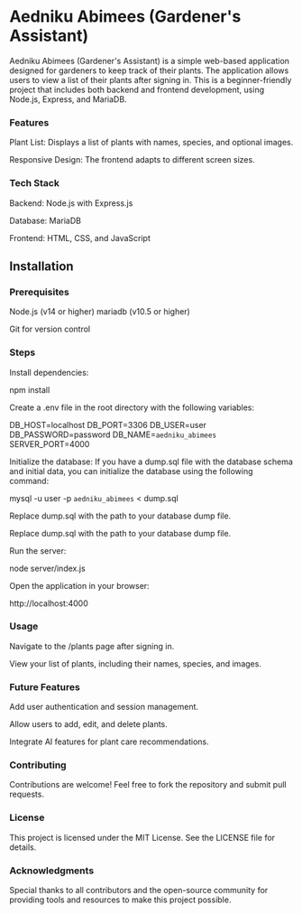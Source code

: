 # Aedniku Abimees (Gardener's Assistant)

Aedniku Abimees (Gardener's Assistant) is a simple web-based application designed for gardeners to keep track of their plants. The application allows users to view a list of their plants after signing in. This is a beginner-friendly project that includes both backend and frontend development, using Node.js, Express, and MariaDB.

### Features

Plant List: Displays a list of plants with names, species, and optional images.

Responsive Design: The frontend adapts to different screen sizes.

### Tech Stack

Backend: Node.js with Express.js

Database: MariaDB

Frontend: HTML, CSS, and JavaScript

## Installation

### Prerequisites

Node.js (v14 or higher)
mariadb (v10.5 or higher)

Git for version control

### Steps

Install dependencies:

npm install

Create a .env file in the root directory with the following variables:

DB_HOST=localhost
DB_PORT=3306
DB_USER=user
DB_PASSWORD=password
DB_NAME=`aedniku_abimees`
SERVER_PORT=4000

Initialize the database:
If you have a dump.sql file with the database schema and initial data, you can initialize the database using the following command:

mysql -u user -p `aedniku_abimees` < dump.sql

Replace dump.sql with the path to your database dump file.

Replace dump.sql with the path to your database dump file.

Run the server:

node server/index.js

Open the application in your browser:

http://localhost:4000

### Usage

Navigate to the /plants page after signing in.

View your list of plants, including their names, species, and images.


### Future Features

Add user authentication and session management.

Allow users to add, edit, and delete plants.

Integrate AI features for plant care recommendations.

### Contributing

Contributions are welcome! Feel free to fork the repository and submit pull requests.

### License

This project is licensed under the MIT License. See the LICENSE file for details.

### Acknowledgments

Special thanks to all contributors and the open-source community for providing tools and resources to make this project possible.

